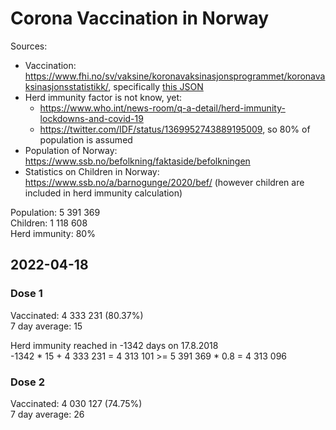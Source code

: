 # Corona Vaccination in Norway

Sources:

- Vaccination: <https://www.fhi.no/sv/vaksine/koronavaksinasjonsprogrammet/koronavaksinasjonsstatistikk/>, specifically [this JSON](https://www.fhi.no/api/chartdata/api/99119)
- Herd immunity factor is not know, yet:
  - <https://www.who.int/news-room/q-a-detail/herd-immunity-lockdowns-and-covid-19>
  - <https://twitter.com/IDF/status/1369952743889195009>, so 80% of population is assumed
- Population of Norway: <https://www.ssb.no/befolkning/faktaside/befolkningen>
- Statistics on Children in Norway: https://www.ssb.no/a/barnogunge/2020/bef/ (however children are included in herd immunity calculation)

Population: 5 391 369  
Children: 1 118 608  
Herd immunity: 80%  

## 2022-04-18

### Dose 1

Vaccinated: 4 333 231 (80.37%)  
7 day average: 15

Herd immunity reached in -1342 days on 17.8.2018  
-1342 * 15 + 4 333 231 = 4 313 101 >= 5 391 369 * 0.8 = 4 313 096

### Dose 2

Vaccinated: 4 030 127 (74.75%)  
7 day average: 26

